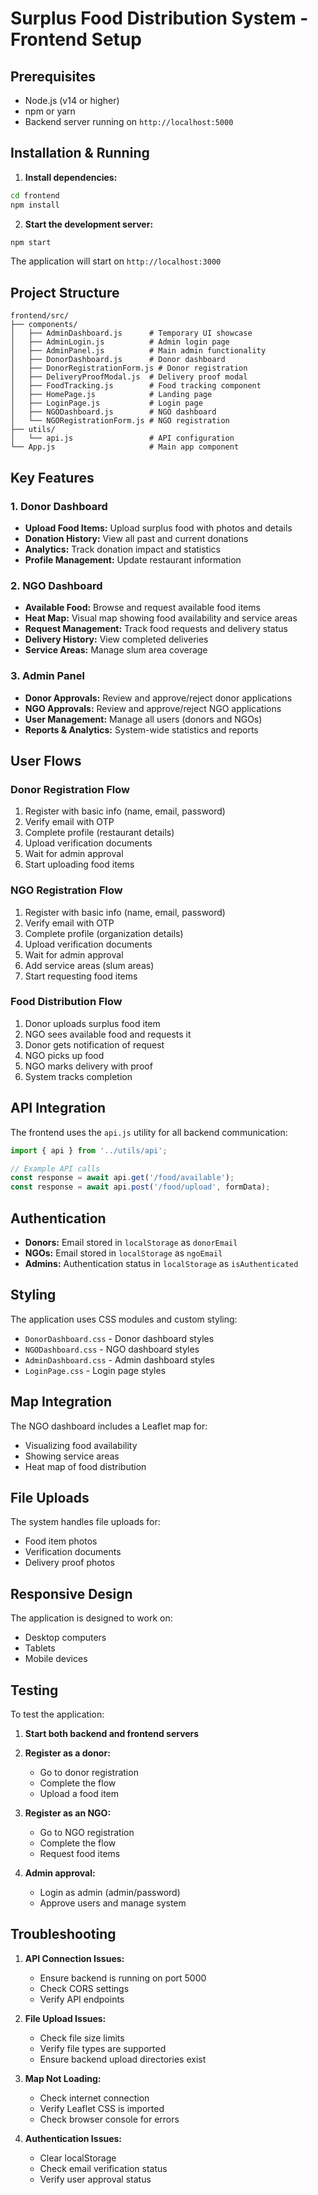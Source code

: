 # Surplus Food Distribution System - Frontend Setup

## Prerequisites
- Node.js (v14 or higher)
- npm or yarn
- Backend server running on `http://localhost:5000`

## Installation & Running

1. **Install dependencies:**
```bash
cd frontend
npm install
```

2. **Start the development server:**
```bash
npm start
```

The application will start on `http://localhost:3000`

## Project Structure

```
frontend/src/
├── components/
│   ├── AdminDashboard.js      # Temporary UI showcase
│   ├── AdminLogin.js          # Admin login page
│   ├── AdminPanel.js          # Main admin functionality
│   ├── DonorDashboard.js      # Donor dashboard
│   ├── DonorRegistrationForm.js # Donor registration
│   ├── DeliveryProofModal.js  # Delivery proof modal
│   ├── FoodTracking.js        # Food tracking component
│   ├── HomePage.js            # Landing page
│   ├── LoginPage.js           # Login page
│   ├── NGODashboard.js        # NGO dashboard
│   └── NGORegistrationForm.js # NGO registration
├── utils/
│   └── api.js                 # API configuration
└── App.js                     # Main app component
```

## Key Features

### 1. Donor Dashboard
- **Upload Food Items:** Upload surplus food with photos and details
- **Donation History:** View all past and current donations
- **Analytics:** Track donation impact and statistics
- **Profile Management:** Update restaurant information

### 2. NGO Dashboard
- **Available Food:** Browse and request available food items
- **Heat Map:** Visual map showing food availability and service areas
- **Request Management:** Track food requests and delivery status
- **Delivery History:** View completed deliveries
- **Service Areas:** Manage slum area coverage

### 3. Admin Panel
- **Donor Approvals:** Review and approve/reject donor applications
- **NGO Approvals:** Review and approve/reject NGO applications
- **User Management:** Manage all users (donors and NGOs)
- **Reports & Analytics:** System-wide statistics and reports

## User Flows

### Donor Registration Flow
1. Register with basic info (name, email, password)
2. Verify email with OTP
3. Complete profile (restaurant details)
4. Upload verification documents
5. Wait for admin approval
6. Start uploading food items

### NGO Registration Flow
1. Register with basic info (name, email, password)
2. Verify email with OTP
3. Complete profile (organization details)
4. Upload verification documents
5. Wait for admin approval
6. Add service areas (slum areas)
7. Start requesting food items

### Food Distribution Flow
1. Donor uploads surplus food item
2. NGO sees available food and requests it
3. Donor gets notification of request
4. NGO picks up food
5. NGO marks delivery with proof
6. System tracks completion

## API Integration

The frontend uses the `api.js` utility for all backend communication:

```javascript
import { api } from '../utils/api';

// Example API calls
const response = await api.get('/food/available');
const response = await api.post('/food/upload', formData);
```

## Authentication

- **Donors:** Email stored in `localStorage` as `donorEmail`
- **NGOs:** Email stored in `localStorage` as `ngoEmail`
- **Admins:** Authentication status in `localStorage` as `isAuthenticated`

## Styling

The application uses CSS modules and custom styling:
- `DonorDashboard.css` - Donor dashboard styles
- `NGODashboard.css` - NGO dashboard styles
- `AdminDashboard.css` - Admin dashboard styles
- `LoginPage.css` - Login page styles

## Map Integration

The NGO dashboard includes a Leaflet map for:
- Visualizing food availability
- Showing service areas
- Heat map of food distribution

## File Uploads

The system handles file uploads for:
- Food item photos
- Verification documents
- Delivery proof photos

## Responsive Design

The application is designed to work on:
- Desktop computers
- Tablets
- Mobile devices

## Testing

To test the application:

1. **Start both backend and frontend servers**
2. **Register as a donor:**
   - Go to donor registration
   - Complete the flow
   - Upload a food item

3. **Register as an NGO:**
   - Go to NGO registration
   - Complete the flow
   - Request food items

4. **Admin approval:**
   - Login as admin (admin/password)
   - Approve users and manage system

## Troubleshooting

1. **API Connection Issues:**
   - Ensure backend is running on port 5000
   - Check CORS settings
   - Verify API endpoints

2. **File Upload Issues:**
   - Check file size limits
   - Verify file types are supported
   - Ensure backend upload directories exist

3. **Map Not Loading:**
   - Check internet connection
   - Verify Leaflet CSS is imported
   - Check browser console for errors

4. **Authentication Issues:**
   - Clear localStorage
   - Check email verification status
   - Verify user approval status

